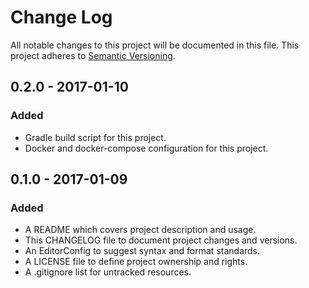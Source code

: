 # Change Log

All notable changes to this project will be documented in this file. This
project adheres to [Semantic Versioning](http://semver.org).

## 0.2.0 - 2017-01-10

### Added

  - Gradle build script for this project.
  - Docker and docker-compose configuration for this project.

## 0.1.0 - 2017-01-09

### Added

  - A README which covers project description and usage.
  - This CHANGELOG file to document project changes and versions.
  - An EditorConfig to suggest syntax and format standards.
  - A LICENSE file to define project ownership and rights.
  - A .gitignore list for untracked resources.

